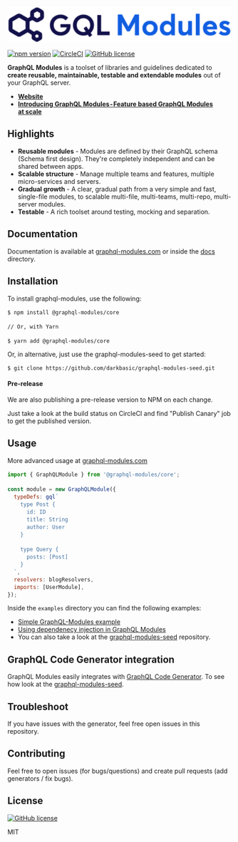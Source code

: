 <p align="center">
  <img alt="GraphQL Modules" src="./logo.svg" width="500" />
</p>

[![npm version](https://badge.fury.io/js/%40graphql-modules%2Fcore.svg)](https://www.npmjs.com/package/@graphql-modules/core)
[![CircleCI](https://circleci.com/gh/Urigo/graphql-modules.svg?style=svg&circle-token=28155ce743e1a9ba25152b0b3395acfa5b152f41)](https://circleci.com/gh/Urigo/graphql-modules)
[![GitHub license](https://img.shields.io/badge/license-MIT-lightgrey.svg?maxAge=2592000)]()

**GraphQL Modules** is a toolset of libraries and guidelines dedicated to **create reusable, maintainable, testable and extendable modules** out of your GraphQL server.

- **[Website](https://graphql-modules.com/docs/introduction/getting-started)**
- **[Introducing GraphQL Modules - Feature based GraphQL Modules at scale](https://medium.com/the-guild/graphql-modules-feature-based-graphql-modules-at-scale-2d7b2b0da6da)**


## Highlights

- **Reusable modules** - Modules are defined by their GraphQL schema (Schema first design). They're completely independent and can be shared between apps.
- **Scalable structure** - Manage multiple teams and features, multiple micro-services and servers.
- **Gradual growth** - A clear, gradual path from a very simple and fast, single-file modules, to scalable multi-file, multi-teams, multi-repo, multi-server modules.
- **Testable** - A rich toolset around testing, mocking and separation.

## Documentation

Documentation is available at [graphql-modules.com](https://graphql-modules.com/docs/introduction/getting-started) or inside the [docs](./docs/) directory.

## Installation

To install graphql-modules, use the following:

    $ npm install @graphql-modules/core
    
    // Or, with Yarn
    
    $ yarn add @graphql-modules/core

Or, in alternative, just use the graphql-modules-seed to get started:

    $ git clone https://github.com/darkbasic/graphql-modules-seed.git

#### Pre-release

We are also publishing a pre-release version to NPM on each change.

Just take a look at the build status on CircleCI and find "Publish Canary" job to get the published version.

## Usage

More advanced usage at [graphql-modules.com](https://graphql-modules.com/docs/introduction/getting-started)

```js
import { GraphQLModule } from '@graphql-modules/core';

const module = new GraphQLModule({
  typeDefs: gql`
    type Post {
      id: ID
      title: String
      author: User
    }
    
    type Query {
      posts: [Post]
    }
  `,
  resolvers: blogResolvers,
  imports: [UserModule],
});
```

Inside the `examples` directory you can find the following examples:

- [Simple GraphQL-Modules example](./examples/basic)
- [Using dependenecy injection in GraphQL Modules](./examples/basic-with-dependency-injection)
- You can also take a look at the [graphql-modules-seed](https://github.com/darkbasic/graphql-modules-seed) repository.

## GraphQL Code Generator integration

GraphQL Modules easily integrates with [GraphQL Code Generator](https://github.com/dotansimha/graphql-code-generator). To see how look at the [graphql-modules-seed](https://github.com/darkbasic/graphql-modules-seed).

## Troubleshoot

If you have issues with the generator, feel free open issues in this repository.

## Contributing

Feel free to open issues (for bugs/questions) and create pull requests (add generators / fix bugs).

## License

[![GitHub license](https://img.shields.io/badge/license-MIT-lightgrey.svg?maxAge=2592000)](https://raw.githubusercontent.com/apollostack/apollo-ios/master/LICENSE)

MIT

